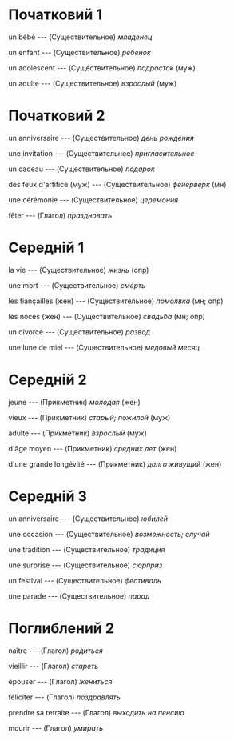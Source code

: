 # Початковий 1

un bébé --- (Существительное)
*младенец*



un enfant --- (Существительное)
*ребенок*



un adolescent --- (Существительное)
*подросток*
(муж)



un adulte --- (Существительное)
*взрослый*
(муж)



# Початковий 2

un anniversaire --- (Существительное)
*день рождения*



une invitation --- (Существительное)
*пригласительное*



un cadeau --- (Существительное)
*подарок*



des feux d'artifice (муж) --- (Существительное)
*фейерверк*
(мн)



une cérémonie --- (Существительное)
*церемония*



fêter --- (Глагол)
*праздновать*



# Середній 1

la vie --- (Существительное)
*жизнь*
(опр)



une mort --- (Существительное)
*смерть*



les fiançailles (жен) --- (Существительное)
*помолвка*
(мн; опр)



les noces (жен) --- (Существительное)
*свадьба*
(мн; опр)



un divorce --- (Существительное)
*развод*



une lune de miel --- (Существительное)
*медовый месяц*



# Середній 2

jeune --- (Прикметник)
*молодая*
(жен)



vieux --- (Прикметник)
*старый; пожилой*
(муж)



adulte --- (Прикметник)
*взрослый*
(муж)



d'âge moyen --- (Прикметник)
*средних лет*
(жен)



d'une grande longévité --- (Прикметник)
*долго живущий*
(жен)



# Середній 3

un anniversaire --- (Существительное)
*юбилей*



une occasion --- (Существительное)
*возможность; случай*



une tradition --- (Существительное)
*традиция*



une surprise --- (Существительное)
*сюрприз*



un festival --- (Существительное)
*фестиваль*



une parade --- (Существительное)
*парад*



# Поглиблений 2

naître --- (Глагол)
*родиться*



vieillir --- (Глагол)
*стареть*



épouser --- (Глагол)
*жениться*



féliciter --- (Глагол)
*поздравлять*



prendre sa retraite --- (Глагол)
*выходить на пенсию*



mourir --- (Глагол)
*умирать*